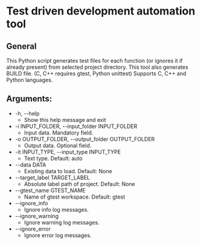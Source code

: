 # Test driven development automation tool

## General

This Python script generates test files for each function (or ignores it if already present) from selected project directory.
This tool also generates BUILD file. (C, C++ requires gtest, Python unittest)
Supports C, C++ and Python languages.

## Arguments:

* -h, --help
  * Show this help message and exit
* -i INPUT_FOLDER, --input_folder INPUT_FOLDER
  * Input data. Mandatory field.
* -o OUTPUT_FOLDER, --output_folder OUTPUT_FOLDER
  * Output data. Optional field.
* -it INPUT_TYPE, --input_type INPUT_TYPE
  * Text type. Default: auto
* --data DATA
  * Existing data to load. Default: None
* --target_label TARGET_LABEL
  * Absolute label path of project. Default: None
* --gtest_name GTEST_NAME
  * Name of gtest workspace. Default: gtest
* --ignore_info
  * Ignore info log messages.
* --ignore_warning
  * Ignore warning log messages.
* --ignore_error
  * Ignore error log messages.
